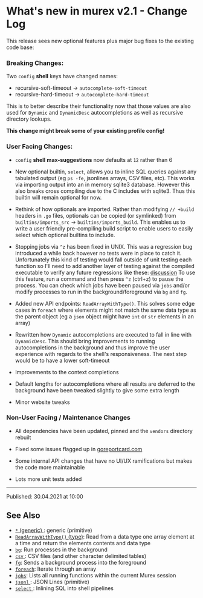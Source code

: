 # What's new in murex v2.1 - Change Log

This release sees new optional features plus major bug fixes to the existing
code base:

### Breaking Changes:

Two `config` **shell** keys have changed names:

* recursive-soft-timeout -> `autocomplete-soft-timeout`
* recursive-hard-timeout -> `autocomplete-hard-timeout`

This is to better describe their functionality now that those values are
also used for `Dynamic` and `DynamicDesc` autocompletions as well as
recursive directory lookups.

**This change might break some of your existing profile config!**

### User Facing Changes:

* `config` **shell** **max-suggestions** now defaults at `12` rather than 6

* New optional builtin, `select`, allows you to inline SQL queries against
  any tabulated output (eg `ps -fe`, jsonlines arrays, CSV files, etc). This
  works via importing output into an in memory sqlite3 database. However this
  also breaks cross compiling due to the C includes with sqlite3. Thus this
  builtin will remain optional for now.

* Rethink of how optionals are imported. Rather than modifying `// +build`
  headers in `.go` files, optionals can be copied (or symlinked) from
  `builtins/imports_src` -> `builtins/imports_build`. This enables us to
  write a user friendly pre-compiling build script to enable users to easily
  select which optional builtins to include.

* Stopping jobs via `^z` has been fixed in UNIX. This was a regression bug
  introduced a while back however no tests were in place to catch it.
  Unfortunately this kind of testing would fall outside of unit testing each
  function so I'll need to add another layer of testing against the compiled
  executable to verify any future regressions like these: [discussion](https://github.com/lmorg/murex/issues/318)
  To use this feature, run a command and then press `^z` (ctrl+z) to pause
  the process. You can check which jobs have been paused via `jobs` and/or
  modify processes to run in the background/foreground via `bg` and `fg`.

* Added new API endpoints: `ReadArrayWithType()`. This solves some edge cases
  in `foreach` where elements might not match the same data type as the parent
  object (eg a `json` object might have `int` or `str` elements in an array)

* Rewritten how `Dynamic` autocompletions are executed to fall in line with
  `DynamicDesc`. This should bring improvements to running autocompletions
  in the background and thus improve the user experience with regards to the
  shell's responsiveness. The next step would be to have a lower soft-timeout

* Improvements to the context completions

* Default lengths for autocompletions where all results are deferred to the
  background have been tweaked slightly to give some extra length

* Minor website tweaks

### Non-User Facing / Maintenance Changes

* All dependencies have been updated, pinned and the `vendors` directory
  rebuilt

* Fixed some issues flagged up in [goreportcard.com](https://goreportcard.com/report/github.com/lmorg/murex)

* Some internal API changes that have no UI/UX ramifications but makes the
  code more maintainable

* Lots more unit tests added

<hr>

Published: 30.04.2021 at 10:00

## See Also

* [`*` (generic) ](../types/generic.md):
  generic (primitive)
* [`ReadArrayWithType()` (type)](../apis/ReadArrayWithType.md):
  Read from a data type one array element at a time and return the elements contents and data type
* [`bg`](../commands/bg.md):
  Run processes in the background
* [`csv` ](../types/csv.md):
  CSV files (and other character delimited tables)
* [`fg`](../commands/fg.md):
  Sends a background process into the foreground
* [`foreach`](../commands/foreach.md):
  Iterate through an array
* [`jobs`](../commands/fid-list.md):
  Lists all running functions within the current Murex session
* [`jsonl` ](../types/jsonl.md):
  JSON Lines (primitive)
* [`select` ](../optional/select.md):
  Inlining SQL into shell pipelines
